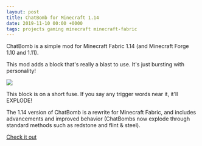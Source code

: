 ```yaml
---
layout: post
title: ChatBomb for Minecraft 1.14
date: 2019-11-10 00:00 +0000
tags: projects gaming minecraft minecraft-fabric
---
```


ChatBomb is a simple mod for Minecraft Fabric 1.14 (and Minecraft Forge 1.10 and 1.11).

This mod adds a block that's really a blast to use. It's just bursting with personality!

![](/images/chatbomb.gif)

This block is on a short fuse. If you say any trigger words near it, it'll EXPLODE!

The 1.14 version of ChatBomb is a rewrite for Minecraft Fabric, and includes advancements and improved behavior (ChatBombs now explode through standard methods such as redstone and flint & steel).

[Check it out](https://www.curseforge.com/minecraft/mc-mods/chat-bomb)
